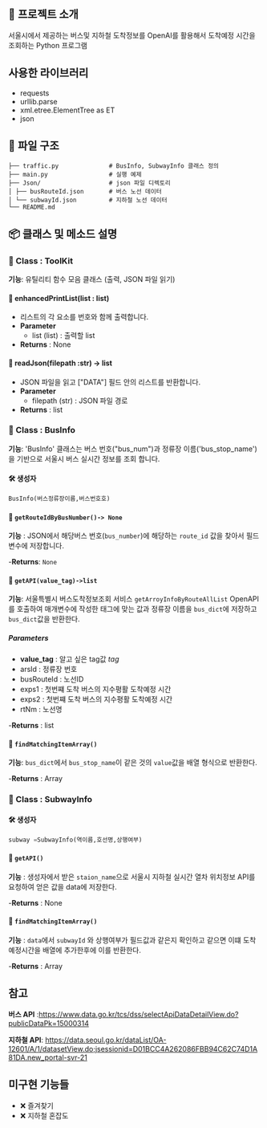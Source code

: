 ## 📘 프로젝트 소개
서울시에서 제공하는 버스및 지하철 도착정보를 OpenAI를 활용해서 도착예정 시간을 조회하는 Python 프로그램
## 사용한 라이브러리
- requests
- urllib.parse
- xml.etree.ElementTree as ET
- json
##  📁 파일 구조
``` 
├── traffic.py              # BusInfo, SubwayInfo 클래스 정의 
├── main.py                 # 실행 예제 
├── Json/                   # json 파일 디렉토리 
│ ├── busRouteId.json       # 버스 노선 데이터 
│ └── subwayId.json         # 지하철 노선 데이터 
└── README.md 
``` 
            
## 📦 클래스 및 메소드 설명

### 🧩 Class : ToolKit

**기능**: 유틸리티 함수 모음 클래스 (출력, JSON 파일 읽기)

#### 🔸 enhancedPrintList(list : list)
- 리스트의 각 요소를 번호와 함께 출력합니다.
- **Parameter**
    - list (list) : 출력할 list
- **Returns** : None

#### 🔸 readJson(filepath :str) -> list
-  JSON 파일을 읽고 ["DATA"] 필드 안의 리스트를 반환합니다.
- **Parameter**
    - filepath (str) : JSON 파일 경로
- **Returns** : list


### 🧩 Class : BusInfo
**기능**: 'BusInfo' 클래스는 버스 번호("bus_num")과 정류장 이름('bus_stop_name')을 기반으로 서울시 버스 실시간 정보를 조회 합니다.

#### 🛠 생성자
```python
BusInfo(버스정류장이름,버스번호호)
```


#### 🔸 `getRouteIdByBusNumber()-> None`
**기능** : JSON에서 해당버스 번호(`bus_number`)에 해당하는 `route_id` 값을 찾아서 필드 변수에 저장합니다.

-**Returns**: `None`

#### 🔸 `getAPI(value_tag)->list`

**기능**: 서울특별시 버스도착정보조회 서비스 `getArroyInfoByRouteAllList` OpenAPI를 호출하여 매개변수에 작성한 태그에 맞는 값과 정류장 이름을 `bus_dict`에 저장하고 `bus_dict`값을 반환한다.

##### Parameters
- **value_tag** : 알고 싶은 tag값 
*tag*
- arsId : 정류장 번호
- busRouteId : 노선ID
- exps1 : 첫번쨰 도착 버스의 지수평활 도착예정 시간
- exps2 : 첫번쨰 도착 버스의 지수평활 도착예정 시간
- rtNm : 노선명

-**Returns** : list

#### 🔸 `findMatchingItemArray()`

**기능**: `bus_dict`에서 `bus_stop_name`이 같은 것의 `value`값을 배열 형식으로 반환한다.

-**Returns** : Array

### 🧩 Class : SubwayInfo

#### 🛠 생성자
```python
subway =SubwayInfo(역이름,호선명,상행여부)
```
#### 🔸 `getAPI()`

**기능**  : 생성자에서 받은 `staion_name`으로 서울시 지하철 실시간 열차 위치정보 API를 요청하여 얻은 값을 data에 저장한다.

-**Returns** : None

#### 🔸 `findMatchingItemArray()`

**기능**  : `data`에서 `subwayId` 와 상행여부가 필드값과 같은지 확인하고 같으면 이떄 도착 예정시간을 배열에 추가한후에 이를 반환한다.

-**Returns** : Array

## 참고
**버스 API** :https://www.data.go.kr/tcs/dss/selectApiDataDetailView.do?publicDataPk=15000314

**지하철 API**: https://data.seoul.go.kr/dataList/OA-12601/A/1/datasetView.do;jsessionid=D01BCC4A262086FBB94C62C74D1A81DA.new_portal-svr-21

## 미구현 기능들
- ❌ 즐겨찾기 
- ❌ 지하철 혼잡도







